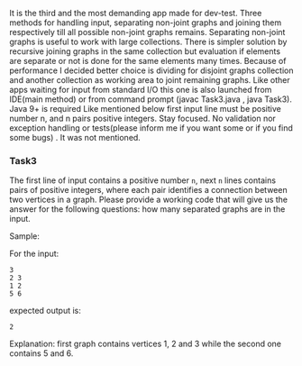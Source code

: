 It is the third and the most demanding app made for dev-test.
Three methods for handling input, separating non-joint graphs and joining them respectively till all possible non-joint graphs remains.
Separating non-joint graphs is useful to work with large collections. There is simpler solution by recursive joining graphs in the same collection but evaluation if elements are separate or not is done for the same elements many times.
Because of performance I decided better choice is dividing for disjoint graphs collection and another collection as working area to joint remaining graphs. 
Like other apps waiting for input from standard I/O this one is also launched from IDE(main method) or from command prompt (javac Task3.java , java Task3). Java 9+ is required
Like mentioned below first input line must be positive number n, and n pairs positive integers. Stay focused. No validation nor exception handling or tests(please inform me if you want some or if you find some bugs) . It was not mentioned.  

### Task3
The first line of input contains a positive number `n`, next `n` lines contains pairs of positive integers, where each pair identifies a connection between two vertices in a graph. Please provide a working code that will give us the answer for the following questions: how many separated graphs are in the input.

Sample: 

For the input:

```
3
2 3
1 2
5 6
```

expected output is:

```
2
```

Explanation: first graph contains vertices 1, 2 and 3 while the second one contains 5 and 6.

